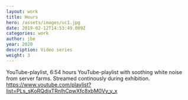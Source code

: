 ```yaml
---
layout: work
title: Hours
hero: /assets/images/uc1.jpg
date: 2019-02-12T14:53:49.009Z
categories: work
author: jbe
year: 2020
description: Video series
weight: 3
---
```


YouTube-playlist, 6:54 hours
YouTube-playlist with soothing white noise from server farms. Streamed continously during exhibition. 
https://www.youtube.com/playlist?list=PLs_sKoRQdjxTRnlhCpwXfc8xbM0Vy_y_x
